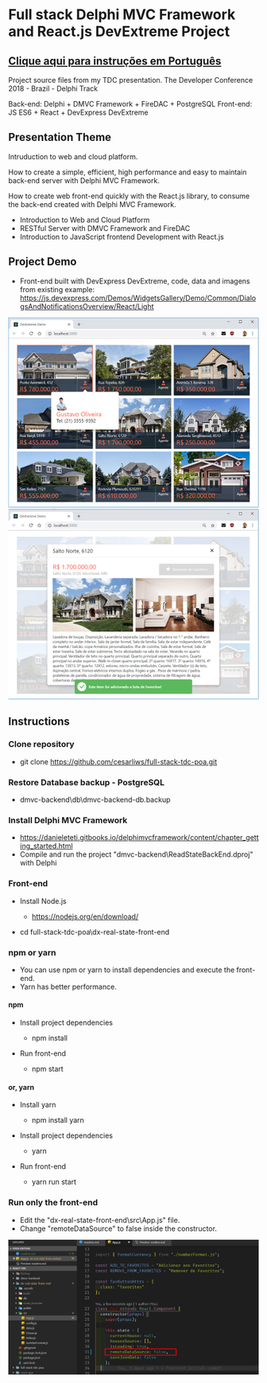 # Full stack Delphi MVC Framework and React.js DevExtreme Project

## [Clique aqui para instruções em Português](leiame.md)

Project source files from my TDC presentation.
The Developer Conference 2018 - Brazil - Delphi Track

Back-end: Delphi + DMVC Framework + FireDAC + PostgreSQL
Front-end: JS ES6 + React + DevExpress DevExtreme

## Presentation Theme

Intruduction to web and cloud platform.

How to create a simple, efficient, high performance and easy to maintain back-end server with Delphi MVC Framework.

How to create web front-end quickly with the React.js library, to consume the back-end created with Delphi MVC Framework.

* Introduction to Web and Cloud Platform 
* RESTful Server with DMVC Framework and FireDAC
* Introduction to JavaScript frontend Development with React.js

## Project Demo

* Front-end built with DevExpress DevExtreme, code, data and imagens from existing example:
    https://js.devexpress.com/Demos/WidgetsGallery/Demo/Common/DialogsAndNotificationsOverview/React/Light

![Main Window](./images/screenshot_1.png)
![Edit Window](./images/screenshot_2.png)

## Instructions

### Clone repository

* git clone https://github.com/cesarliws/full-stack-tdc-poa.git

### Restore Database backup - PostgreSQL

* dmvc-backend\db\dmvc-backend-db.backup

### Install Delphi MVC Framework

* https://danieleteti.gitbooks.io/delphimvcframework/content/chapter_getting_started.html
* Compile and run the project "dmvc-backend\ReadStateBackEnd.dproj" with Delphi

### Front-end

* Install Node.js
  * https://nodejs.org/en/download/

* cd full-stack-tdc-poa\dx-real-state-front-end

### npm or yarn

* You can use npm or yarn to install dependencies and execute the front-end.
* Yarn has better performance.

#### npm

* Install project dependencies
  * npm install

* Run front-end
  * npm start

#### or, yarn

* Install yarn
  * npm install yarn

* Install project dependencies
  * yarn

* Run front-end
  * yarn run start

### Run only the front-end

* Edit the "dx-real-state-front-end\src\App.js" file.
* Change "remoteDataSource" to false inside the constructor.

![state.remoteDataSource](./images/remote-datasource.png)